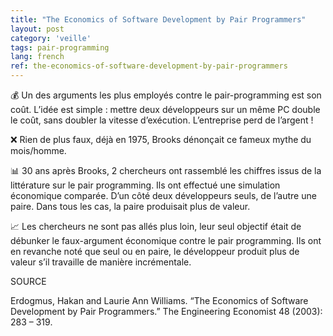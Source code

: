 ```yaml
---
title: "The Economics of Software Development by Pair Programmers"
layout: post
category: 'veille'
tags: pair-programming
lang: french
ref: the-economics-of-software-development-by-pair-programmers
---
```


💰 Un des arguments les plus employés contre le pair-programming est son coût. L’idée est simple : mettre deux développeurs sur un même PC double le coût, sans doubler la vitesse d’exécution. L’entreprise perd de l’argent !

❌ Rien de plus faux, déjà en 1975, Brooks dénonçait ce fameux mythe du mois/homme.

📊 30 ans après Brooks, 2 chercheurs ont rassemblé les chiffres issus de la littérature sur le pair programming. Ils ont effectué une simulation économique comparée. D’un côté deux développeurs seuls, de l’autre une paire. Dans tous les cas, la paire produisait plus de valeur.

📈 Les chercheurs ne sont pas allés plus loin, leur seul objectif était de débunker le faux-argument économique contre le pair programming. Ils ont en revanche noté que seul ou en paire, le développeur produit plus de valeur s’il travaille de manière incrémentale.

SOURCE

Erdogmus, Hakan and Laurie Ann Williams. “The Economics of Software Development by Pair Programmers.” The Engineering Economist 48 (2003): 283 – 319.
